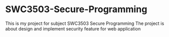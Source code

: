 # SWC3503-Secure-Programming
This is my project for subject SWC3503 Secure Programming
The project is about design and implement security feature for web application
